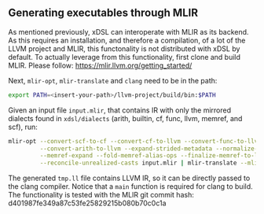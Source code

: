 ## Generating executables through MLIR

As mentioned previously, xDSL can interoperate with MLIR as its backend. As this
requires an installation, and therefore a compilation, of a lot of the LLVM
project and MLIR, this functonality is not distributed with xDSL by default. To
actually leverage from this functionality, first clone and build MLIR. Please
follow: <https://mlir.llvm.org/getting_started/>

Next, `mlir-opt`, `mlir-translate` and `clang` need to be in the path:

```bash
export PATH=<insert-your-path>/llvm-project/build/bin:$PATH
```

Given an input file `input.mlir`, that contains IR with only the mirrored dialects
found in `xdsl/dialects` (arith, builtin, cf, func, llvm, memref, and scf), run:

```bash
mlir-opt --convert-scf-to-cf --convert-cf-to-llvm --convert-func-to-llvm \
         --convert-arith-to-llvm --expand-strided-metadata --normalize-memrefs \
         --memref-expand --fold-memref-alias-ops --finalize-memref-to-llvm \
         --reconcile-unrealized-casts input.mlir | mlir-translate --mlir-to-llvmir > tmp.ll
```

The generated `tmp.ll` file contains LLVM IR, so it can be directly passed to
the clang compiler. Notice that a `main` function is required for clang to
build. The functionality is tested with the MLIR git commit hash:
d401987fe349a87c53fe25829215b080b70c0c1a
